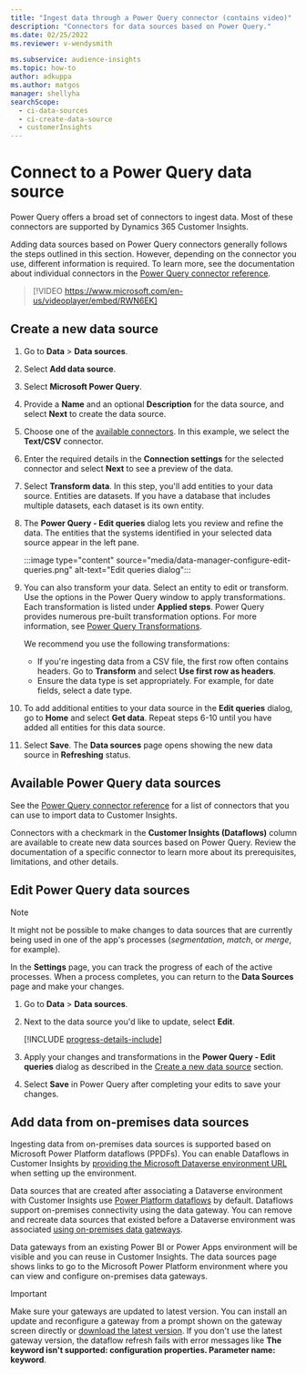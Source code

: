 ```yaml
---
title: "Ingest data through a Power Query connector (contains video)"
description: "Connectors for data sources based on Power Query."
ms.date: 02/25/2022
ms.reviewer: v-wendysmith

ms.subservice: audience-insights
ms.topic: how-to
author: adkuppa
ms.author: matgos
manager: shellyha
searchScope: 
  - ci-data-sources
  - ci-create-data-source
  - customerInsights
---
```


# Connect to a Power Query data source

Power Query offers a broad set of connectors to ingest data. Most of these connectors are supported by Dynamics 365 Customer Insights.

Adding data sources based on Power Query connectors generally follows the steps outlined in this section. However, depending on the connector you use, different information is required. To learn more, see the documentation about individual connectors in the [Power Query connector reference](/power-query/connectors/).

> [!VIDEO https://www.microsoft.com/en-us/videoplayer/embed/RWN6EK]

## Create a new data source

1. Go to **Data** > **Data sources**.

1. Select **Add data source**.

1. Select **Microsoft Power Query**.

1. Provide a **Name** and an optional **Description** for the data source, and select **Next** to create the data source.

1. Choose one of the [available connectors](#available-power-query-data-sources). In this example, we select the **Text/CSV** connector.

1. Enter the required details in the **Connection settings** for the selected connector and select **Next** to see a preview of the data.

1. Select **Transform data**. In this step, you'll add entities to your data source. Entities are datasets. If you have a database that includes multiple datasets, each dataset is its own entity.

1. The **Power Query - Edit queries** dialog lets you review and refine the data. The entities that the systems identified in your selected data source appear in the left pane.

   :::image type="content" source="media/data-manager-configure-edit-queries.png" alt-text="Edit queries dialog":::

1. You can also transform your data. Select an entity to edit or transform. Use the options in the Power Query window to apply transformations. Each transformation is listed under **Applied steps**. Power Query provides numerous pre-built transformation options. For more information, see [Power Query Transformations](/power-query/power-query-what-is-power-query#transformations).

   We recommend you use the following transformations:

   - If you're ingesting data from a CSV file, the first row often contains headers. Go to **Transform** and select **Use first row as headers**.
   - Ensure the data type is set appropriately. For example, for date fields, select a date type.

1. To add additional entities to your data source in the **Edit queries** dialog, go to **Home** and select **Get data**. Repeat steps 6-10 until you have added all entities for this data source.

1. Select **Save**. The **Data sources** page opens showing the new data source in **Refreshing** status.

## Available Power Query data sources

See the [Power Query connector reference](/power-query/connectors/) for a list of connectors that you can use to import data to Customer Insights.

Connectors with a checkmark in the **Customer Insights (Dataflows)** column are available to create new data sources based on Power Query. Review the documentation of a specific connector to learn more about its prerequisites, limitations, and other details.

## Edit Power Query data sources

> [!NOTE]
> It might not be possible to make changes to data sources that are currently being used in one of the app's processes (*segmentation*, *match*, or *merge*, for example).
>
> In the **Settings** page, you can track the progress of each of the active processes. When a process completes, you can return to the **Data Sources** page and make your changes.

1. Go to **Data** > **Data sources**.

1. Next to the data source you'd like to update, select **Edit**.

   [!INCLUDE [progress-details-include](includes/progress-details-pane.md)]

1. Apply your changes and transformations in the **Power Query - Edit queries** dialog as described in the [Create a new data source](#create-a-new-data-source) section.

1. Select **Save** in Power Query after completing your edits to save your changes.

## Add data from on-premises data sources

Ingesting data from on-premises data sources is supported based on Microsoft Power Platform dataflows (PPDFs). You can enable Dataflows in Customer Insights by [providing the Microsoft Dataverse environment URL](create-environment.md) when setting up the environment.

Data sources that are created after associating a Dataverse environment with Customer Insights use [Power Platform dataflows](/power-query/dataflows/overview-dataflows-across-power-platform-dynamics-365) by default. Dataflows support on-premises connectivity using the data gateway. You can remove and recreate data sources that existed before a Dataverse environment was associated [using on-premises data gateways](/data-integration/gateway/service-gateway-app).

Data gateways from an existing Power BI or Power Apps environment will be visible and you can reuse in Customer Insights. The data sources page shows links to go to the Microsoft Power Platform environment where you can view and configure on-premises data gateways.

> [!IMPORTANT]
> Make sure your gateways are updated to latest version. You can install an update and reconfigure a gateway from a prompt shown on the gateway screen directly or [download the latest version](https://powerapps.microsoft.com/downloads/). If you don't use the latest gateway version, the dataflow refresh fails with error messages like **The keyword isn't supported: configuration properties. Parameter name: keyword**.
